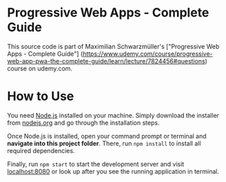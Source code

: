 # Progressive Web Apps - Complete Guide
This source code is part of Maximilian Schwarzmüller's ["Progressive Web Apps - Complete Guide"] (https://www.udemy.com/course/progressive-web-app-pwa-the-complete-guide/learn/lecture/7824456#questions) course on udemy.com.

# How to Use
You need [Node.js](https://nodejs.org) installed on your machine. Simply download the installer from [nodejs.org](https://nodejs.org) and go through the installation steps.

Once Node.js is installed, open your command prompt or terminal and **navigate into this project folder**. There, run `npm install` to install all required dependencies.

Finally, run `npm start` to start the development server and visit [localhost:8080](http://127.0.0.1:8080) or look up after you see the running application in terminal.
